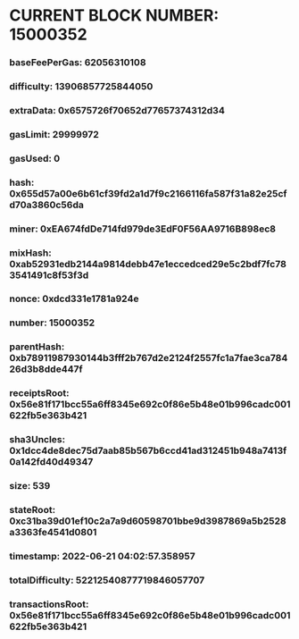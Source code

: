 # CURRENT BLOCK NUMBER: 15000352

### baseFeePerGas: 62056310108
### difficulty: 13906857725844050
### extraData: 0x6575726f70652d77657374312d34
### gasLimit: 29999972
### gasUsed: 0
### hash: 0x655d57a00e6b61cf39fd2a1d7f9c2166116fa587f31a82e25cfd70a3860c56da
### miner: 0xEA674fdDe714fd979de3EdF0F56AA9716B898ec8
### mixHash: 0xab52931edb2144a9814debb47e1eccedced29e5c2bdf7fc783541491c8f53f3d
### nonce: 0xdcd331e1781a924e
### number: 15000352
### parentHash: 0xb78911987930144b3fff2b767d2e2124f2557fc1a7fae3ca78426d3b8dde447f
### receiptsRoot: 0x56e81f171bcc55a6ff8345e692c0f86e5b48e01b996cadc001622fb5e363b421
### sha3Uncles: 0x1dcc4de8dec75d7aab85b567b6ccd41ad312451b948a7413f0a142fd40d49347
### size: 539
### stateRoot: 0xc31ba39d01ef10c2a7a9d60598701bbe9d3987869a5b2528a3363fe4541d0801
### timestamp: 2022-06-21 04:02:57.358957
### totalDifficulty: 52212540877719846057707
### transactionsRoot: 0x56e81f171bcc55a6ff8345e692c0f86e5b48e01b996cadc001622fb5e363b421
